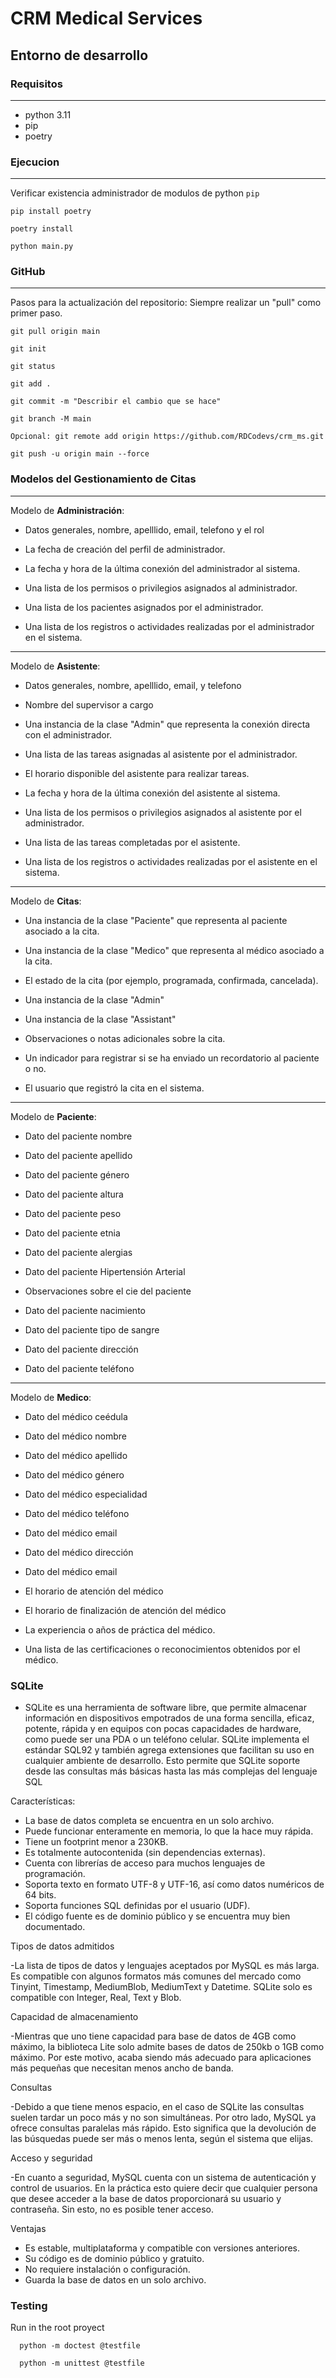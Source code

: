 # CRM Medical Services

## Entorno de desarrollo

### Requisitos

---

- python 3.11
- pip
- poetry

### Ejecucion

---

Verificar existencia administrador de modulos de python `pip`

```text
pip install poetry
```

```text
poetry install
```

```text
python main.py
```

### GitHub

---

Pasos para la actualización del repositorio:
Siempre realizar un "pull" como primer paso.

```text
git pull origin main
```

```text
git init
```

```text
git status
```

```text
git add .
```

```text
git commit -m "Describir el cambio que se hace"
```

```text
git branch -M main
```

```text
Opcional: git remote add origin https://github.com/RDCodevs/crm_ms.git
```

```text
git push -u origin main --force
```

### Modelos del Gestionamiento de Citas

---
Modelo de **Administración**:

- Datos generales, nombre, apelllido, email, telefono y el rol

- La fecha de creación del perfil de administrador.

- La fecha y hora de la última conexión del administrador al sistema.

- Una lista de los permisos o privilegios asignados al administrador.

- Una lista de los pacientes asignados por el administrador.

- Una lista de los registros o actividades realizadas por el administrador en el sistema.

---
Modelo de **Asistente**:

- Datos generales, nombre, apelllido, email, y telefono

- Nombre del supervisor a cargo

- Una instancia de la clase "Admin" que representa la conexión directa con el administrador.

- Una lista de las tareas asignadas al asistente por el administrador.

- El horario disponible del asistente para realizar tareas.

- La fecha y hora de la última conexión del asistente al sistema.

- Una lista de los permisos o privilegios asignados al asistente por el administrador.

- Una lista de las tareas completadas por el asistente.
  
- Una lista de los registros o actividades realizadas por el asistente en el sistema.
  
---
Modelo de **Citas**:

- Una instancia de la clase "Paciente" que representa al paciente asociado a la cita.
  
- Una instancia de la clase "Medico" que representa al médico asociado a la cita.
  
- El estado de la cita (por ejemplo, programada, confirmada, cancelada).
  
- Una instancia de la clase "Admin"
  
- Una instancia de la clase "Assistant"
  
- Observaciones o notas adicionales sobre la cita.
  
- Un indicador para registrar si se ha enviado un recordatorio al paciente o no.
  
- El usuario que registró la cita en el sistema.

---
Modelo de **Paciente**:

- Dato del paciente nombre
  
- Dato del paciente apellido
  
- Dato del paciente género
  
- Dato del paciente altura
  
- Dato del paciente peso
  
- Dato del paciente etnia
  
- Dato del paciente alergias
  
- Dato del paciente Hipertensión Arterial
  
- Observaciones sobre el cie del paciente
  
- Dato del paciente nacimiento
  
- Dato del paciente tipo de sangre
  
- Dato del paciente dirección
  
- Dato del paciente teléfono

---
Modelo de **Medico**:

- Dato del médico ceédula
  
- Dato del médico nombre
  
- Dato del médico apellido

- Dato del médico género

- Dato del médico especialidad
  
- Dato del médico teléfono

- Dato del médico email

- Dato del médico dirección

- Dato del médico email

- El horario de atención del médico

- El horario de finalización de atención del médico

- La experiencia o años de práctica del médico.

- Una lista de las certificaciones o reconocimientos obtenidos por el médico.

### SQLite

- SQLite es una herramienta de software libre, que permite almacenar información en dispositivos empotrados de una forma sencilla, eficaz, potente, rápida y en equipos con pocas capacidades de hardware, como puede ser una PDA o un teléfono celular. SQLite implementa el estándar SQL92 y también agrega extensiones que facilitan su uso en cualquier ambiente de desarrollo. Esto permite que SQLite soporte desde las consultas más básicas hasta las más complejas del lenguaje SQL
  
Características:

- La base de datos completa se encuentra en un solo archivo.
- Puede funcionar enteramente en memoria, lo que la hace muy rápida.
- Tiene un footprint menor a 230KB.
- Es totalmente autocontenida (sin dependencias externas).
- Cuenta con librerías de acceso para muchos lenguajes de programación.
- Soporta texto en formato UTF-8 y UTF-16, así como datos numéricos de 64 bits.
- Soporta funciones SQL definidas por el usuario (UDF).
- El código fuente es de dominio público y se encuentra muy bien documentado.
  
Tipos de datos admitidos

-La lista de tipos de datos y lenguajes aceptados por MySQL es más larga. Es compatible con algunos formatos más comunes del mercado como Tinyint, Timestamp, MediumBlob, MediumText y Datetime. SQLite solo es compatible con Integer, Real, Text y Blob.

Capacidad de almacenamiento

-Mientras que uno tiene capacidad para base de datos de 4GB como máximo, la biblioteca Lite solo admite bases de datos de 250kb o 1GB como máximo. Por este motivo, acaba siendo más adecuado para aplicaciones más pequeñas que necesitan menos ancho de banda.

Consultas

-Debido a que tiene menos espacio, en el caso de SQLite las consultas suelen tardar un poco más y no son simultáneas. Por otro lado, MySQL ya ofrece consultas paralelas más rápido. Esto significa que la devolución de las búsquedas puede ser más o menos lenta, según el sistema que elijas.

Acceso y seguridad

-En cuanto a seguridad, MySQL cuenta con un sistema de autenticación y control de usuarios. En la práctica esto quiere decir que cualquier persona que desee acceder a la base de datos proporcionará su usuario y contraseña. Sin esto, no es posible tener acceso.

Ventajas

- Es estable, multiplataforma y compatible con versiones anteriores.
- Su código es de dominio público y gratuito.
- No requiere instalación o configuración.
- Guarda la base de datos en un solo archivo.

### Testing

Run in the root proyect

```
  python -m doctest @testfile
```

```
  python -m unittest @testfile
```
